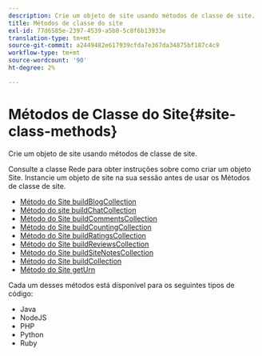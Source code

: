 ```yaml
---
description: Crie um objeto de site usando métodos de classe de site.
title: Métodos de classe do site
exl-id: 77d6585e-2397-4539-a5b8-5c8f6b13933e
translation-type: tm+mt
source-git-commit: a2449482e617939cfda7e367da34875bf187c4c9
workflow-type: tm+mt
source-wordcount: '90'
ht-degree: 2%

---
```


# Métodos de Classe do Site{#site-class-methods}

Crie um objeto de site usando métodos de classe de site.

Consulte a classe Rede para obter instruções sobre como criar um objeto Site. Instancie um objeto de site na sua sessão antes de usar os Métodos de classe de site.

* [Método do Site buildBlogCollection](../c-installing-libraries/r-buildblogcollection-site-method.md#r_buildblogcollection_site_method)
* [Método do site buildChatCollection](../c-installing-libraries/r-buildchatcollection-site-method.md#r_buildchatcollection_site_method)
* [Método do Site buildCommentsCollection](../c-installing-libraries/r-buildcommentscollection-site-method.md#r_buildcommentscollection_site_method)
* [Método do Site buildCountingCollection](../c-installing-libraries/r-buildcountingcollection-site-method.md#r_buildcountingcollection_site_method)
* [Método do Site buildRatingsCollection](../c-installing-libraries/r-buildratingscollection-site-method.md#r_buildratingscollection_site_method)
* [Método do Site buildReviewsCollection](../c-installing-libraries/r-buildreviewscollection-site-method.md#r_buildreviewscollection_site_method)
* [Método do Site buildSiteNotesCollection](../c-installing-libraries/r-buildsitenotescollection-site-method.md#r_buildsitenotescollection_site_method)
* [Método do Site buildCollection](../c-installing-libraries/r-buildcollection-site-method.md#r_buildcollection_site_method)
* [Método do Site getUrn](../c-installing-libraries/r-geturn-site-method.md#r_geturn_site_method)

Cada um desses métodos está disponível para os seguintes tipos de código:

* Java
* NodeJS
* PHP
* Python
* Ruby
